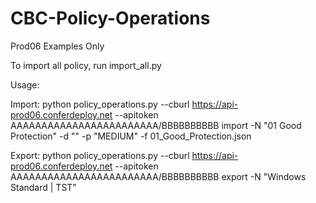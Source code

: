 # CBC-Policy-Operations

Prod06 Examples Only

To import all policy, run import_all.py

Usage:

Import:
python policy_operations.py --cburl https://api-prod06.conferdeploy.net --apitoken AAAAAAAAAAAAAAAAAAAAAAAA/BBBBBBBBBB import -N "01 Good Protection" -d "" -p "MEDIUM" -f 01_Good_Protection.json

Export:
python policy_operations.py --cburl https://api-prod06.conferdeploy.net --apitoken AAAAAAAAAAAAAAAAAAAAAAAA/BBBBBBBBBB export -N "Windows Standard | TST"

